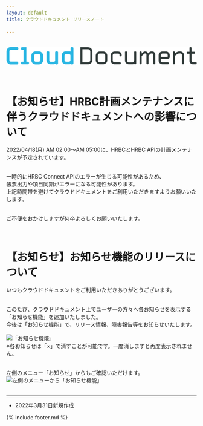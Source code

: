 ```yaml
---
layout: default
title: クラウドドキュメント リリースノート

---
```

<br>
<div align="center">
<img src="images/logo-type.png" alt="クラウドドキュメント" title="クラウドドキュメント">
</div>
<br><br>

# 【お知らせ】HRBC計画メンテナンスに伴うクラウドドキュメントへの影響について

2022/04/18(月) AM 02:00〜AM 05:00に、HRBCとHRBC APIの計画メンテナンスが予定されています。<br><br>

一時的にHRBC Connect APIのエラーが生じる可能性があるため、<br>
帳票出力や項目同期がエラーになる可能性があります。<br>
上記時間帯を避けてクラウドドキュメントをご利用いただきますようお願いいたします。<br><br>

ご不便をおかけしますが何卒よろしくお願いいたします。<br>

<br>

# 【お知らせ】お知らせ機能のリリースについて

いつもクラウドドキュメントをご利用いただきありがとうございます。<br><br>

このたび、クラウドドキュメント上でユーザーの方々へ各お知らせを表示する「お知らせ機能」を追加いたしました。<br>
今後は「お知らせ機能」で、リリース情報、障害報告等をお知らせいたします。<br><br>
![「お知らせ機能」](images/20210207/release20220331_1.png)<br>
※各お知らせは「×」で消すことが可能です。一度消しますと再度表示されません。<br><br>

左側のメニュー「お知らせ」からもご確認いただけます。<br>
![左側のメニューから「お知らせ機能」](images/20210207/release20220331_2.png)<br><br>


-----
* 2022年3月31日新規作成

{% include footer.md %}

